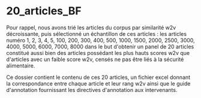 # 20_articles_BF

Pour rappel, nous avons trié les articles du corpus par similarité w2v décroissante, puis sélectionné un échantillon de ces articles : les articles numéro 1, 2, 3, 4, 5, 100, 200, 300, 400, 500, 1000, 1500, 2000, 2500, 3000, 4000, 5000, 6000, 7000, 8000 dans le but d'obtenir un panel de 20 articles constitué aussi bien des articles possédant les plus hauts scores w2v que d'articles avec un faible score w2v, censés ne pas être liés à la sécurité alimentaire. 

Ce dossier contient le contenu de ces 20 articles, un fichier excel donnant la correspondance entre chaque article et leur rang w2v ainsi que le guide d'annotation fournissant les directives d'annotation aux intervenants.
